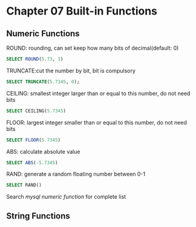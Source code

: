 # Chapter 07 Built-in Functions

## Numeric Functions
ROUND: rounding, can set keep how many bits of decimal(default: 0)
``` sql
SELECT ROUND(5.73, 1)
```

TRUNCATE:cut the number by bit, bit is compulsory
``` sql
SELECT TRUNCATE(5.7345, 0);
```

CEILING: smallest integer larger than or equal to this number, do not need bits
``` sql
SELECT CEILING(5.7345)
```

FLOOR: largest integer smaller than or equal to this number, do not need bits
``` sql
SELECT FLOOR(5.7345)
```

ABS: calculate absolute value
``` sql
SELECT ABS(-5.7345)
```

RAND: generate a random floating number between 0-1
``` sql
SELECT RAND()
```
Search *mysql numeric function* for complete list

## String Functions
``` sql
```
